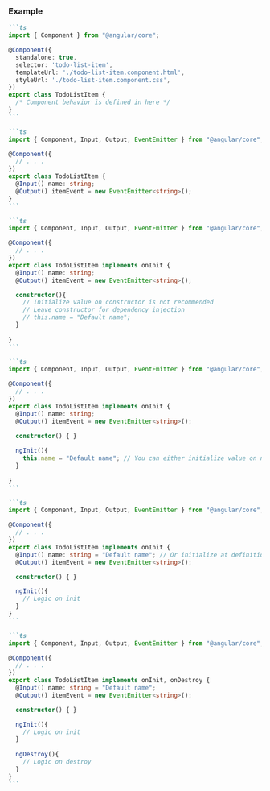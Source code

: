 ### Example

````md magic-move
```ts
import { Component } from "@angular/core";

@Component({
  standalone: true,
  selector: 'todo-list-item',
  templateUrl: './todo-list-item.component.html',
  styleUrl: './todo-list-item.component.css',
})
export class TodoListItem {
  /* Component behavior is defined in here */
}
```

```ts
import { Component, Input, Output, EventEmitter } from "@angular/core";

@Component({
  // . . .
})
export class TodoListItem {
  @Input() name: string;
  @Output() itemEvent = new EventEmitter<string>();
}
```

```ts
import { Component, Input, Output, EventEmitter } from "@angular/core";

@Component({
  // . . .
})
export class TodoListItem implements onInit {
  @Input() name: string;
  @Output() itemEvent = new EventEmitter<string>();

  constructor(){
    // Initialize value on constructor is not recommended
    // Leave constructor for dependency injection
    // this.name = "Default name";
  }
  
}
```

```ts
import { Component, Input, Output, EventEmitter } from "@angular/core";

@Component({
  // . . .
})
export class TodoListItem implements onInit {
  @Input() name: string;
  @Output() itemEvent = new EventEmitter<string>();

  constructor() { }
  
  ngInit(){
    this.name = "Default name"; // You can either initialize value on ngInit 
  }
  
}
```

```ts
import { Component, Input, Output, EventEmitter } from "@angular/core";

@Component({
  // . . .
})
export class TodoListItem implements onInit {
  @Input() name: string = "Default name"; // Or initialize at definition
  @Output() itemEvent = new EventEmitter<string>();

  constructor() { }

  ngInit(){
    // Logic on init
  }
}
```

```ts
import { Component, Input, Output, EventEmitter } from "@angular/core";

@Component({
  // . . .
})
export class TodoListItem implements onInit, onDestroy {
  @Input() name: string = "Default name";
  @Output() itemEvent = new EventEmitter<string>();

  constructor() { }

  ngInit(){
    // Logic on init
  }
  
  ngDestroy(){
    // Logic on destroy
  }
}
```

````